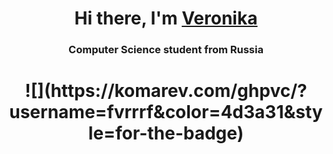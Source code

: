 <h1 align="center">Hi there, I'm <a href="https://github.com/fvrrrf" target="_blank">Veronika</a>
<h3 align="center">Computer Science student from Russia

<h1 align="center">![](https://komarev.com/ghpvc/?username=fvrrrf&color=4d3a31&style=for-the-badge)
